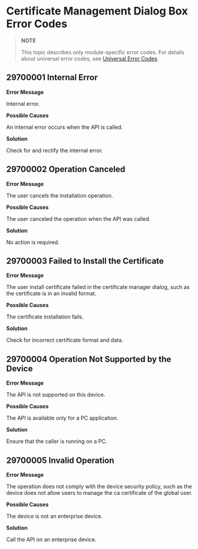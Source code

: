 # Certificate Management Dialog Box Error Codes

> **NOTE**
>
> This topic describes only module-specific error codes. For details about universal error codes, see [Universal Error Codes](../errorcode-universal.md).

## 29700001 Internal Error

**Error Message**

Internal error.

**Possible Causes**

An internal error occurs when the API is called.

**Solution**

Check for and rectify the internal error.

## 29700002 Operation Canceled

**Error Message**

The user cancels the installation operation.

**Possible Causes**

The user canceled the operation when the API was called.

**Solution**

No action is required.

## 29700003 Failed to Install the Certificate

**Error Message**

The user install certificate failed in the certificate manager dialog, such as the certificate is in an invalid format.

**Possible Causes**

The certificate installation fails.

**Solution**

Check for incorrect certificate format and data.

## 29700004 Operation Not Supported by the Device

**Error Message**

The API is not supported on this device.

**Possible Causes**

The API is available only for a PC application.

**Solution**

Ensure that the caller is running on a PC.

## 29700005 Invalid Operation

**Error Message**

The operation does not comply with the device security policy, such as the device does not allow users to manage the ca certificate of the global user.

**Possible Causes**

The device is not an enterprise device.

**Solution**

Call the API on an enterprise device.

